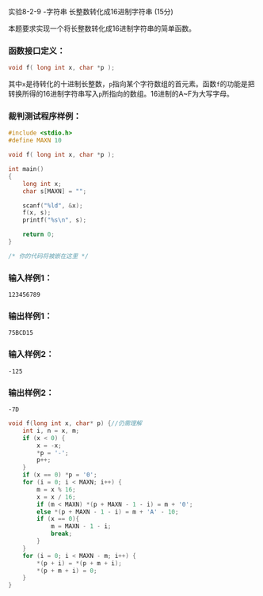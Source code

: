 实验8-2-9 -字符串 长整数转化成16进制字符串 (15分)

本题要求实现一个将长整数转化成16进制字符串的简单函数。

### 函数接口定义：

```c++
void f( long int x, char *p );
```

其中`x`是待转化的十进制长整数，`p`指向某个字符数组的首元素。函数`f`的功能是把转换所得的16进制字符串写入`p`所指向的数组。16进制的A~F为大写字母。

### 裁判测试程序样例：

```c++
#include <stdio.h>
#define MAXN 10

void f( long int x, char *p );

int main()
{
    long int x;
    char s[MAXN] = "";

    scanf("%ld", &x);
    f(x, s);
    printf("%s\n", s);

    return 0;
}

/* 你的代码将被嵌在这里 */
```

### 输入样例1：

```in
123456789
```

### 输出样例1：

```out
75BCD15
```

### 输入样例2：

```
-125
```

### 输出样例2：

```
-7D
```



```c++
void f(long int x, char* p) {//仍需理解
	int i, n = x, m;
	if (x < 0) {
		x = -x;
		*p = '-';
		p++;
	}
	if (x == 0) *p = '0';
	for (i = 0; i < MAXN; i++) {
		m = x % 16;
		x = x / 16;
		if (m < MAXN) *(p + MAXN - 1 - i) = m + '0';
		else *(p + MAXN - 1 - i) = m + 'A' - 10;
		if (x == 0){ 
			m = MAXN - 1 - i;
			break;
		}
	}
	for (i = 0; i < MAXN - m; i++) {
		*(p + i) = *(p + m + i);
		*(p + m + i) = 0;
	}
}
```

